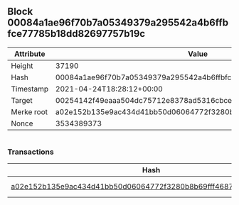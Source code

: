 ## Block 00084a1ae96f70b7a05349379a295542a4b6ffbfce77785b18dd82697757b19c

Attribute | Value
--- | ---
Height | 37190
Hash | 00084a1ae96f70b7a05349379a295542a4b6ffbfce77785b18dd82697757b19c
Timestamp | 2021-04-24T18:28:12+00:00
Target | 00254142f49eaaa504dc75712e8378ad5316cbcead634704b3734b6271167cc4
Merke root | a02e152b135e9ac434d41bb50d06064772f3280b8b69fff46876b217bcbbd003
Nonce | 3534389373

```

```

### Transactions

Hash | Amount
--- | ---
[a02e152b135e9ac434d41bb50d06064772f3280b8b69fff46876b217bcbbd003](a02e152b135e9ac434d41bb50d06064772f3280b8b69fff46876b217bcbbd003.md) | 10.00000000 SKEPTI 
